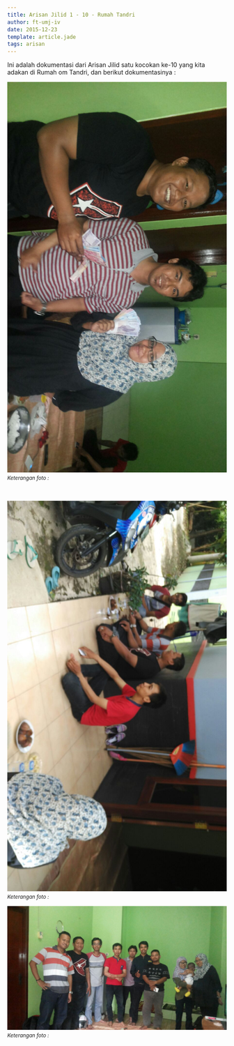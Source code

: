 ```yaml
---
title: Arisan Jilid 1 - 10 - Rumah Tandri
author: ft-umj-iv
date: 2015-12-23
template: article.jade
tags: arisan
---
```


Ini adalah dokumentasi dari Arisan Jilid satu kocokan ke-10 yang kita adakan di Rumah om Tandri, dan berikut dokumentasinya :

![Arisan Jilid 10 - 1](Arisan-Jilid-10-1.jpg)
<small>_Keterangan foto :_</small>

<br/>
<div class="more"></div>

![Arisan Jilid 10 - 2](Arisan-Jilid-10-2.jpg)
<small>_Keterangan foto :_</small>

![Arisan Jilid 10 - 3](Arisan-Jilid-10-3.jpg)
<small>_Keterangan foto :_</small>